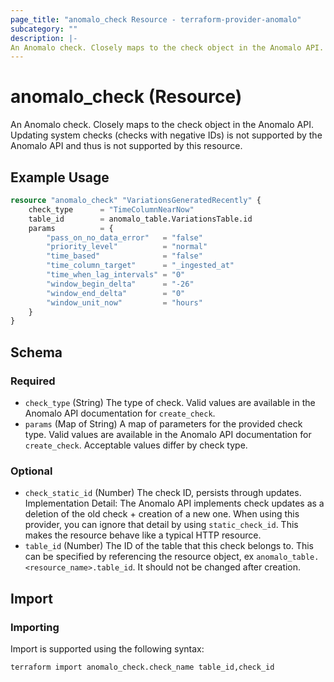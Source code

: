 ```yaml
---
page_title: "anomalo_check Resource - terraform-provider-anomalo"
subcategory: ""
description: |-
An Anomalo check. Closely maps to the check object in the Anomalo API. Updating system checks (checks with negative IDs) is not supported by the Anomalo API and thus is not supported by this resource.
---
```


# anomalo_check (Resource)

An Anomalo check. Closely maps to the check object in the Anomalo API. Updating system checks (checks with negative IDs) is not supported by the Anomalo API and thus is not supported by this resource.

## Example Usage

```terraform
resource "anomalo_check" "VariationsGeneratedRecently" {
    check_type      = "TimeColumnNearNow"
    table_id        = anomalo_table.VariationsTable.id
    params          = {
        "pass_on_no_data_error"   = "false"
        "priority_level"          = "normal"
        "time_based"              = "false"
        "time_column_target"      = "_ingested_at"
        "time_when_lag_intervals" = "0"
        "window_begin_delta"      = "-26"
        "window_end_delta"        = "0"
        "window_unit_now"         = "hours"
    }
}
```

<!-- schema generated by tfplugindocs -->
## Schema

### Required

- `check_type` (String) The type of check. Valid values are available in the Anomalo API documentation for `create_check`.
- `params` (Map of String) A map of parameters for the provided check type. Valid values are available in the Anomalo API documentation for `create_check`. Acceptable values differ by check type.

### Optional

- `check_static_id` (Number) The check ID, persists through updates. Implementation Detail: The Anomalo API implements check updates as a deletion of the old check + creation of a new one. When using this provider, you can ignore that detail by using `static_check_id`. This makes the resource behave like a typical HTTP resource.
- `table_id` (Number) The ID of the table that this check belongs to. This can be specified by referencing the resource object, ex `anomalo_table.<resource_name>.table_id`. It should not be changed after creation.



## Import

### Importing

Import is supported using the following syntax:

```shell
terraform import anomalo_check.check_name table_id,check_id
```

